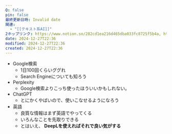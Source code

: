 ```yaml
---
Q: false
pin: false
最終更新日時: Invalid date
関連:
  - "[[テキスト系AI]]"
2ホップリンク: https://www.notion.so/282cd1ea216d465dba033fc8725f5b4a, https://www.notion.so/287d23dca1da4ce3a3681670411ff4c9, https://www.notion.so/7cda8607103246f9b7c0ce265dba7485
date: 2024-12-27T22:36
modified: 2024-12-27T22:36
created: 2024-12-27T22:36
---
```

  

- Google検索
    - 1日100回くらいググれ
    - Search Engineについても知ろう
- Perplexity
    - Google検索よりこっち使ったほういいかもしれない。
- ChatGPT
    - とにかくやばいので、使いこなせるようになろう
- 英語
    - 良質な情報はまず英語でやってくる
    - いろんなことを先取りできる
    - とはいえ、 **DeepLを使えればそれで良い気がする**